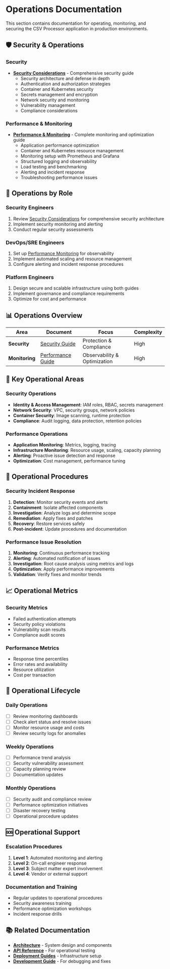 # Operations Documentation

This section contains documentation for operating, monitoring, and securing the CSV Processor application in production environments.

## 🛡️ Security & Operations

### Security
- **[Security Considerations](./security.md)** - Comprehensive security guide
  - Security architecture and defense in depth
  - Authentication and authorization strategies
  - Container and Kubernetes security
  - Secrets management and encryption
  - Network security and monitoring
  - Vulnerability management
  - Compliance considerations

### Performance & Monitoring
- **[Performance & Monitoring](./performance-monitoring.md)** - Complete monitoring and optimization guide
  - Application performance optimization
  - Container and Kubernetes resource management
  - Monitoring setup with Prometheus and Grafana
  - Structured logging and observability
  - Load testing and benchmarking
  - Alerting and incident response
  - Troubleshooting performance issues

## 🎯 Operations by Role

### Security Engineers
1. Review [Security Considerations](./security.md) for comprehensive security architecture
2. Implement security monitoring and alerting
3. Conduct regular security assessments

### DevOps/SRE Engineers
1. Set up [Performance Monitoring](./performance-monitoring.md) for observability
2. Implement automated scaling and resource management
3. Configure alerting and incident response procedures

### Platform Engineers
1. Design secure and scalable infrastructure using both guides
2. Implement governance and compliance requirements
3. Optimize for cost and performance

## 📊 Operations Overview

| Area | Document | Focus | Complexity |
|------|----------|-------|------------|
| **Security** | [Security Guide](./security.md) | Protection & Compliance | High |
| **Monitoring** | [Performance Guide](./performance-monitoring.md) | Observability & Optimization | High |

## 🔧 Key Operational Areas

### Security Operations
- **Identity & Access Management**: IAM roles, RBAC, secrets management
- **Network Security**: VPC, security groups, network policies
- **Container Security**: Image scanning, runtime protection
- **Compliance**: Audit logging, data protection, retention policies

### Performance Operations
- **Application Monitoring**: Metrics, logging, tracing
- **Infrastructure Monitoring**: Resource usage, scaling, capacity planning
- **Alerting**: Proactive issue detection and response
- **Optimization**: Cost management, performance tuning

## 🚨 Operational Procedures

### Security Incident Response
1. **Detection**: Monitor security events and alerts
2. **Containment**: Isolate affected components
3. **Investigation**: Analyze logs and determine scope
4. **Remediation**: Apply fixes and patches
5. **Recovery**: Restore services safely
6. **Post-incident**: Update procedures and documentation

### Performance Issue Resolution
1. **Monitoring**: Continuous performance tracking
2. **Alerting**: Automated notification of issues
3. **Investigation**: Root cause analysis using metrics and logs
4. **Optimization**: Apply performance improvements
5. **Validation**: Verify fixes and monitor trends

## 📈 Operational Metrics

### Security Metrics
- Failed authentication attempts
- Security policy violations
- Vulnerability scan results
- Compliance audit scores

### Performance Metrics
- Response time percentiles
- Error rates and availability
- Resource utilization
- Cost per transaction

## 🔄 Operational Lifecycle

### Daily Operations
- [ ] Review monitoring dashboards
- [ ] Check alert status and resolve issues
- [ ] Monitor resource usage and costs
- [ ] Review security logs for anomalies

### Weekly Operations
- [ ] Performance trend analysis
- [ ] Security vulnerability assessment
- [ ] Capacity planning review
- [ ] Documentation updates

### Monthly Operations
- [ ] Security audit and compliance review
- [ ] Performance optimization initiatives
- [ ] Disaster recovery testing
- [ ] Operational procedure updates

## 🆘 Operational Support

### Escalation Procedures
1. **Level 1**: Automated monitoring and alerting
2. **Level 2**: On-call engineer response
3. **Level 3**: Subject matter expert involvement
4. **Level 4**: Vendor or external support

### Documentation and Training
- Regular updates to operational procedures
- Security awareness training
- Performance optimization workshops
- Incident response drills

## 📚 Related Documentation

- **[Architecture](../architecture.md)** - System design and components
- **[API Reference](../api/)** - For operational testing
- **[Deployment Guides](../guides/deployment/)** - Infrastructure setup
- **[Development Guide](../guides/development-guide.md)** - For debugging and fixes

